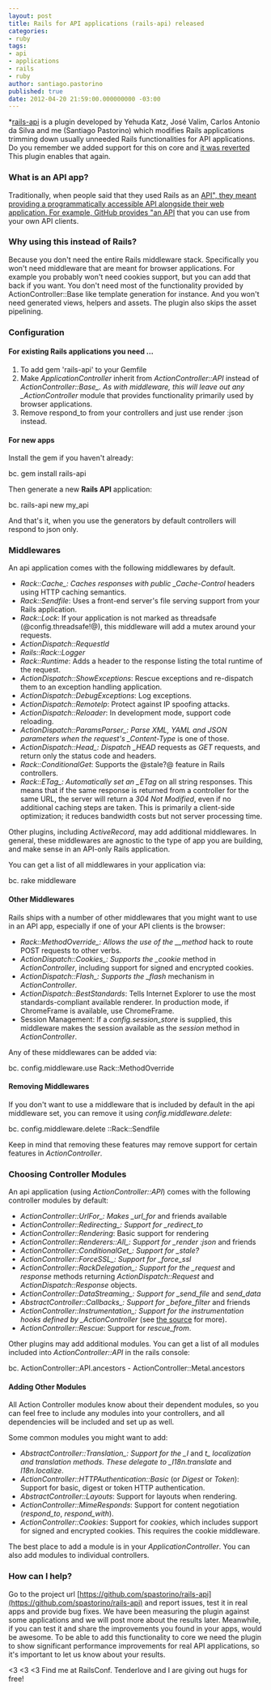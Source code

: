 ```yaml
---
layout: post
title: Rails for API applications (rails-api) released
categories:
- ruby
tags:
- api
- applications
- rails
- ruby
author: santiago.pastorino
published: true
date: 2012-04-20 21:59:00.000000000 -03:00
---
```

*[rails-api](https://github.com/spastorino/rails-api*) is a plugin developed by Yehuda Katz, José Valim, Carlos Antonio da Silva and me (Santiago Pastorino) which modifies Rails applications trimming down usually unneeded Rails functionalities for API applications. Do you remember we added support for this on core and [it was reverted](https://github.com/rails/rails/commit/6db930cb5bbff9ad824590b5844e04768de240b1?.) This plugin enables that again.

### What is an API app?

Traditionally, when people said that they used Rails as an [API", they meant providing a programmatically accessible API alongside their web application. For example, GitHub provides "an API](http://developer.github.com/) that you can use from your own API clients.

### Why using this instead of Rails?

Because you don't need the entire Rails middleware stack. Specifically you won't need middleware that are meant for browser applications. For example you probably won't need cookies support, but you can add that back if you want. You don't need most of the functionality provided by ActionController::Base like template generation for instance. And you won't need generated views, helpers and assets. The plugin also skips the asset pipelining.

### Configuration

#### For existing Rails applications you need ...

1. To add gem 'rails-api' to your Gemfile
1. Make *ApplicationController* inherit from *ActionController::API* instead of *ActionController::Base_. As with middleware, this will leave out any _ActionController* module that provides functionality primarily used by browser applications.
1. Remove respond&#95;to from your controllers and just use render :json instead.

#### For new apps

Install the gem if you haven't already:

bc. gem install rails-api


Then generate a new **Rails API** application:

bc. rails-api new my_api


And that's it, when you use the generators by default controllers will respond to json only.

### Middlewares

An api application comes with the following middlewares by default.

* *Rack::Cache_: Caches responses with public _Cache-Control* headers using HTTP caching semantics.
* _Rack::Sendfile_: Uses a front-end server's file serving support from your Rails application.
* _Rack::Lock_: If your application is not marked as threadsafe (@config.threadsafe!@), this middleware will add a mutex around your requests.
* *ActionDispatch::RequestId*
* *Rails::Rack::Logger*
* _Rack::Runtime_: Adds a header to the response listing the total runtime of the request.
* _ActionDispatch::ShowExceptions_: Rescue exceptions and re-dispatch them to an exception handling application.
* _ActionDispatch::DebugExceptions_: Log exceptions.
* _ActionDispatch::RemoteIp_: Protect against IP spoofing attacks.
* _ActionDispatch::Reloader_: In development mode, support code reloading.
* *ActionDispatch::ParamsParser_: Parse XML, YAML and JSON parameters when the request's _Content-Type* is one of those.
* *ActionDispatch::Head_: Dispatch _HEAD* requests as *GET* requests, and return only the status code and headers.
* _Rack::ConditionalGet_: Supports the @stale?@ feature in Rails controllers.
* *Rack::ETag_: Automatically set an _ETag* on all string responses. This means that if the same response is returned from a controller for the same URL, the server will return a _304 Not Modified_, even if no additional caching steps are taken. This is primarily a client-side optimization; it reduces bandwidth costs but not server processing time.

Other plugins, including _ActiveRecord_, may add additional middlewares. In general, these middlewares are agnostic to the type of app you are building, and make sense in an API-only Rails application.

You can get a list of all middlewares in your application via:

bc. rake middleware


#### Other Middlewares

Rails ships with a number of other middlewares that you might want to use in an API app, especially if one of your API clients is the browser:

* *Rack::MethodOverride_: Allows the use of the _&#95;method* hack to route POST requests to other verbs.
* *ActionDispatch::Cookies_: Supports the _cookie* method in _ActionController_, including support for signed and encrypted cookies.
* *ActionDispatch::Flash_: Supports the _flash* mechanism in _ActionController_.
* _ActionDispatch::BestStandards_: Tells Internet Explorer to use the most standards-compliant available renderer. In production mode, if ChromeFrame is available, use ChromeFrame.
* Session Management: If a *config.session&#95;store* is supplied, this middleware makes the session available as the *session* method in _ActionController_.

Any of these middlewares can be added via:

bc. config.middleware.use Rack::MethodOverride


#### Removing Middlewares

If you don't want to use a middleware that is included by default in the api middleware set, you can remove it using _config.middleware.delete_:

bc. config.middleware.delete ::Rack::Sendfile


Keep in mind that removing these features may remove support for certain features in _ActionController_.

### Choosing Controller Modules

An api application (using _ActionController::API_) comes with the following controller modules by default:

* *ActionController::UrlFor_: Makes _url&#95;for* and friends available
* *ActionController::Redirecting_: Support for _redirect&#95;to*
* _ActionController::Rendering_: Basic support for rendering
* *ActionController::Renderers::All_: Support for _render :json* and friends
* *ActionController::ConditionalGet_: Support for _stale?*
* *ActionController::ForceSSL_: Support for _force&#95;ssl*
* *ActionController::RackDelegation_: Support for the _request* and *response* methods returning *ActionDispatch::Request* and *ActionDispatch::Response* objects.
* *ActionController::DataStreaming_: Support for _send&#95;file* and *send&#95;data*
* *AbstractController::Callbacks_: Support for _before&#95;filter* and friends
* *ActionController::Instrumentation_: Support for the instrumentation hooks defined by _ActionController* (see [the source](https://github.com/rails/rails/blob/master/actionpack/lib/action_controller/metal/instrumentation.rb) for more).
* _ActionController::Rescue_: Support for _rescue&#95;from_.

Other plugins may add additional modules. You can get a list of all modules included into *ActionController::API* in the rails console:

bc. ActionController::API.ancestors - ActionController::Metal.ancestors


#### Adding Other Modules

All Action Controller modules know about their dependent modules, so you can feel free to include any modules into your controllers, and all dependencies will be included and set up as well.

Some common modules you might want to add:

* *AbstractController::Translation_: Support for the _l* and *t_ localization and translation methods. These delegate to _I18n.translate* and _I18n.localize_.
* *ActionController::HTTPAuthentication::Basic* (or *Digest* or _Token_): Support for basic, digest or token HTTP authentication.
* _AbstractController::Layouts_: Support for layouts when rendering.
* _ActionController::MimeResponds_: Support for content negotiation (_respond&#95;to_, _respond&#95;with_).
* _ActionController::Cookies_: Support for _cookies_, which includes support for signed and encrypted cookies. This requires the cookie middleware.

The best place to add a module is in your _ApplicationController_. You can also add modules to individual controllers.

### How can I help?

Go to the project url [https://github.com/spastorino/rails-api](https://github.com/spastorino/rails-api) and report issues, test it in real apps and provide bug fixes. We have been measuring the plugin against some applications and we will post more about the results later. Meanwhile, if you can test it and share the improvements you found in your apps, would be awesome. To be able to add this functionality to core we need the plugin to show significant performance improvements for real API applications, so it's important to let us know about your results.

&lt;3 &lt;3 &lt;3 Find me at RailsConf. Tenderlove and I are giving out hugs for free!

